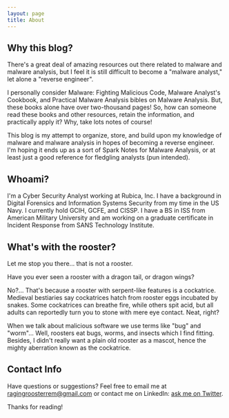 ```yaml
---
layout: page
title: About
---
```

## Why this blog?

There's a great deal of amazing resources out there related to malware and malware analysis,
but I feel it is still difficult to become a "malware analyst," let alone a "reverse engineer". 

I personally consider Malware: Fighting Malicious Code, Malware Analyst's Cookbook,
and Practical Malware Analysis bibles on Malware Analysis. But, these books alone 
have over two-thousand pages! So, how can someone read these books and other resources, 
retain the information, and practically apply it? Why, take lots notes of course! 

This blog is my attempt to organize, store, and build upon my knowledge of malware
and malware analysis in hopes of becoming a reverse engineer. I'm hoping it ends up as a sort of
Spark Notes for Malware Analysis, or at least just a good reference for fledgling analysts (pun intended).

## Whoami?

I'm a Cyber Security Analyst working at Rubica, Inc. I have a background in Digital Forensics
and Information Systems Security from my time in the US Navy. I currently hold GCIH, GCFE, and
CISSP. I have a BS in ISS from American Military University and am working on a graduate 
certificate in Incident Response from SANS Technology Institute.

## What's with the rooster?

Let me stop you there... that is not a rooster. 

Have you ever seen a rooster with a dragon tail, or dragon wings? 

No?... That's because a rooster with serpent-like features is a cockatrice. 
Medieval bestiaries say cockatrices hatch from rooster eggs incubated by snakes. 
Some cockatrices can breathe fire, while others spit acid, but all adults can reportedly
turn you to stone with mere eye contact. Neat, right?

When we talk about malicious software we use terms like "bug" and "worm"... 
Well, roosters eat bugs, worms, and insects which I find fitting. Besides, I didn't 
really want a plain old rooster as a mascot, hence the mighty aberration known as the cockatrice.

## Contact Info

Have questions or suggestions? Feel free to email me at ragingroosterrem@gmail.com or contact me on LinkedIn: [ask me on Twitter](https://twitter.com/mdo).

Thanks for reading!
